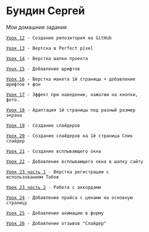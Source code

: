 

# Бундин Сергей
Мои домашние задания

<code>[Урок 12](https://sayrex89.github.io/Lesson_12/index.html "Урок 12") - Создание репозитория на GitHub
  </code>


<code>[Урок 13](https://sayrex89.github.io/Lesson13/src/index.html "Урок 13") - Вертска в Perfect pixel
  </code>

<code>[Урок 14](https://sayrex89.github.io/Lesson_14/index.html "Урок 14") - Верстка шапки проекта
  </code>
  
  <code>[Урок 15](https://sayrex89.github.io/Lesson_15/src/index.html "Урок 15") - Добавление шрифтов
  </code>

<code>[Урок 16](https://sayrex89.github.io/Lesson_16/index.html "Урок 16") - Верстка макета 1й страницы + добавление шрифтов + фон
  </code>

<code>[Урок 17](https://sayrex89.github.io/Lessons_17/index.html "Урок 17") - Эффект при наведении, нажатии на кнопки, фото.
  </code>

<code>[Урок 18](https://sayrex89.github.io/Lesson_18/index.html "Урок 18") - Адаптация 1й страницы под разный размер экрана
  </code>

<code>[Урок 19](https://sayrex89.github.io/Lesson_19/index.html "Урок 19") - Создание слайдеров
  </code>

<code>[Урок 20](https://sayrex89.github.io/Lesson_20/index.html "Урок 20") - Создание слайдеров на 1й страница Слик слайдер
  </code>

<code>[Урок 21](https://sayrex89.github.io/Lesson_21/index.html "Урок 21") - Создание всплывающего окна
  </code>
  
<code>[Урок 22](https://sayrex89.github.io/Lesson_22/index.html "Урок 22") - Добавление всплывающего окна в шапку сайту
  </code>

<code>[Урок 23 часть 1](https://sayrex89.github.io/Lesson_23_1/index.html "Урок 23") - Верстка регистрации с использованием Табов
  </code>
  
 <code>[Урок 23 часть 2](https://sayrex89.github.io/Lesson_23(2)/index.html "Урок 23") - Работа с аккордами
 </code>
 
 <code>[Урок 24](https://sayrex89.github.io/Lesson_24/index.html "Урок 24") - Добавление прайса с ценами на основную страницу
 </code>
  
 <code>[Урок 25](https://sayrex89.github.io/Lesson_25/index.html "Урок 25") - Добавление анимации в форму
 </code>
 
 <code>[Урок 26](https://sayrex89.github.io/Lesson_26/index.html "Урок 26") - Добавление отзывов "Слайдер"
 </code>
